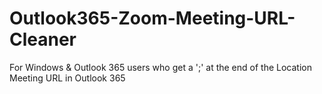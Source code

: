 # Outlook365-Zoom-Meeting-URL-Cleaner
For Windows &amp; Outlook 365 users who get a ';' at the end of the Location Meeting URL in Outlook 365
